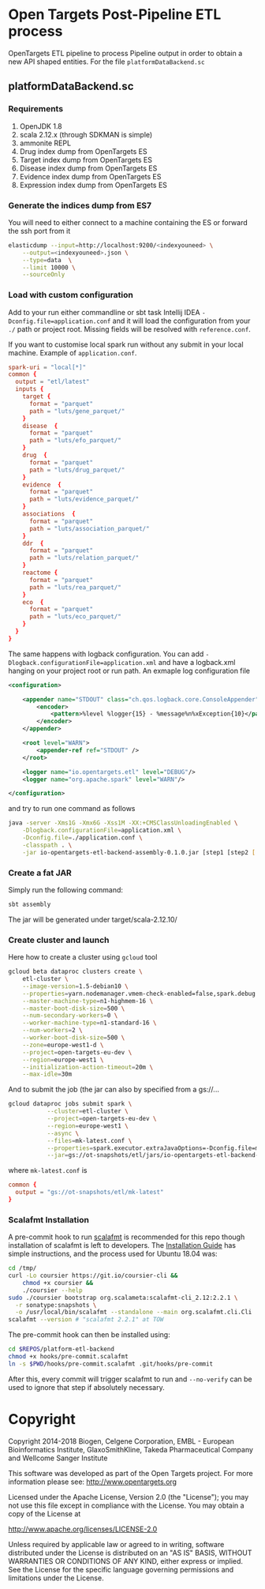 # Open Targets Post-Pipeline ETL process

OpenTargets ETL pipeline to process Pipeline output in order to obtain a new API shaped entities. For the file 
`platformDataBackend.sc`

## platformDataBackend.sc

### Requirements

1. OpenJDK 1.8
2. scala 2.12.x (through SDKMAN is simple)
3. ammonite REPL
4. Drug index dump from OpenTargets ES
5. Target index dump from OpenTargets ES
6. Disease index dump from OpenTargets ES
7. Evidence index dump from OpenTargets ES
8. Expression index dump from OpenTargets ES

### Generate the indices dump from ES7

You will need to either connect to a machine containing the ES or forward the ssh port from it
```sh
elasticdump --input=http://localhost:9200/<indexyouneed> \
    --output=<indexyouneed>.json \
    --type=data  \
    --limit 10000 \
    --sourceOnly
```

### Load with custom configuration

Add to your run either commandline or sbt task Intellij IDEA `-Dconfig.file=application.conf` and it
will load the configuration from your `./` path or project root. Missing fields will be resolved
with `reference.conf`.

If you want to customise local spark run without any submit in your local machine. Example of
`application.conf`.

```conf
spark-uri = "local[*]"
common {
  output = "etl/latest"
  inputs {
    target {
      format = "parquet"
      path = "luts/gene_parquet/"
    }
    disease  {
      format = "parquet"
      path = "luts/efo_parquet/"
    }
    drug  {
      format = "parquet"
      path = "luts/drug_parquet/"
    }
    evidence  {
      format = "parquet"
      path = "luts/evidence_parquet/"
    }
    associations  {
      format = "parquet"
      path = "luts/association_parquet/"
    }
    ddr  {
      format = "parquet"
      path = "luts/relation_parquet/"
    }
    reactome {
      format = "parquet"
      path = "luts/rea_parquet/"
    }
    eco  {
      format = "parquet"
      path = "luts/eco_parquet/"
    }
  }
}

```

The same happens with logback configuration. You can add `-Dlogback.configurationFile=application.xml` and
have a logback.xml hanging on your project root or run path. An exmaple log configuration
file

```xml
<configuration>

    <appender name="STDOUT" class="ch.qos.logback.core.ConsoleAppender">
        <encoder>
            <pattern>%level %logger{15} - %message%n%xException{10}</pattern>
        </encoder>
    </appender>

    <root level="WARN">
        <appender-ref ref="STDOUT" />
    </root>

    <logger name="io.opentargets.etl" level="DEBUG"/>
    <logger name="org.apache.spark" level="WARN"/>

</configuration>
```

and try to run one command as follows

```bash
java -server -Xms1G -Xmx6G -Xss1M -XX:+CMSClassUnloadingEnabled \
    -Dlogback.configurationFile=application.xml \
    -Dconfig.file=./application.conf \
    -classpath . \
    -jar io-opentargets-etl-backend-assembly-0.1.0.jar [step1 [step2 [...]]]
```

### Create a fat JAR
Simply run the following command:

```bash
sbt assembly
```
The jar will be generated under target/scala-2.12.10/

### Create cluster and launch

Here how to create a cluster using `gcloud` tool

```sh
gcloud beta dataproc clusters create \
    etl-cluster \
    --image-version=1.5-debian10 \
    --properties=yarn.nodemanager.vmem-check-enabled=false,spark.debug.maxToStringFields=1024,spark.master=yarn \
    --master-machine-type=n1-highmem-16 \
    --master-boot-disk-size=500 \
    --num-secondary-workers=0 \
    --worker-machine-type=n1-standard-16 \
    --num-workers=2 \
    --worker-boot-disk-size=500 \
    --zone=europe-west1-d \
    --project=open-targets-eu-dev \
    --region=europe-west1 \
    --initialization-action-timeout=20m \
    --max-idle=30m
```

And to submit the job (the jar can also by specified from a gs://...

```sh
gcloud dataproc jobs submit spark \
           --cluster=etl-cluster \
           --project=open-targets-eu-dev \
           --region=europe-west1 \
           --async \
           --files=mk-latest.conf \
           --properties=spark.executor.extraJavaOptions=-Dconfig.file=mk-latest.conf,spark.driver.extraJavaOptions=-Dconfig.file=mk-latest.conf \
           --jar=gs://ot-snapshots/etl/jars/io-opentargets-etl-backend-assembly-0.2.5.jar -- disease
```

where `mk-latest.conf` is

```conf
common {
  output = "gs://ot-snapshots/etl/mk-latest"
}
```

### Scalafmt Installation

A pre-commit hook to run [scalafmt](https://scalameta.org/scalafmt/) is recommended for 
this repo though installation of scalafmt is left to developers. The [Installation Guide](https://scalameta.org/scalafmt/docs/installation.html)
has simple instructions, and the process used for Ubuntu 18.04 was:

```bash
cd /tmp/  
curl -Lo coursier https://git.io/coursier-cli &&
    chmod +x coursier &&
    ./coursier --help
sudo ./coursier bootstrap org.scalameta:scalafmt-cli_2.12:2.2.1 \
  -r sonatype:snapshots \
  -o /usr/local/bin/scalafmt --standalone --main org.scalafmt.cli.Cli
scalafmt --version # "scalafmt 2.2.1" at TOW
```

The pre-commit hook can then be installed using:

```bash
cd $REPOS/platform-etl-backend
chmod +x hooks/pre-commit.scalafmt 
ln -s $PWD/hooks/pre-commit.scalafmt .git/hooks/pre-commit
```

After this, every commit will trigger scalafmt to run and ```--no-verify``` can be 
used to ignore that step if absolutely necessary.



# Copyright
Copyright 2014-2018 Biogen, Celgene Corporation, EMBL - European Bioinformatics Institute, GlaxoSmithKline, Takeda Pharmaceutical Company and Wellcome Sanger Institute

This software was developed as part of the Open Targets project. For more information please see: http://www.opentargets.org

Licensed under the Apache License, Version 2.0 (the "License");
you may not use this file except in compliance with the License.
You may obtain a copy of the License at

   http://www.apache.org/licenses/LICENSE-2.0

Unless required by applicable law or agreed to in writing, software
distributed under the License is distributed on an "AS IS" BASIS,
WITHOUT WARRANTIES OR CONDITIONS OF ANY KIND, either express or implied.
See the License for the specific language governing permissions and
limitations under the License.
